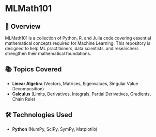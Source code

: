 # MLMath101

## 📌 Overview
MLMath101 is a collection of Python, R, and Julia code covering essential mathematical concepts required for Machine Learning. This repository is designed to help ML practitioners, data scientists, and researchers strengthen their mathematical foundations.

## 📚 Topics Covered
- **Linear Algebra** (Vectors, Matrices, Eigenvalues, Singular Value Decomposition)
- **Calculus** (Limits, Derivatives, Integrals, Partial Derivatives, Gradients, Chain Rule)

## 🛠️ Technologies Used
- **Python** (NumPy, SciPy, SymPy, Matplotlib)